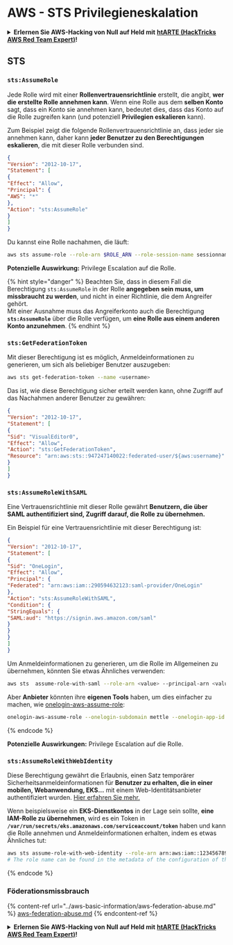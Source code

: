 # AWS - STS Privilegieneskalation

<details>

<summary><strong>Erlernen Sie AWS-Hacking von Null auf Held mit</strong> <a href="https://training.hacktricks.xyz/courses/arte"><strong>htARTE (HackTricks AWS Red Team Expert)</strong></a><strong>!</strong></summary>

Andere Möglichkeiten, HackTricks zu unterstützen:

* Wenn Sie Ihr **Unternehmen in HackTricks beworben sehen möchten** oder **HackTricks im PDF-Format herunterladen möchten**, überprüfen Sie die [**ABONNEMENTPLÄNE**](https://github.com/sponsors/carlospolop)!
* Holen Sie sich das [**offizielle PEASS & HackTricks-Merch**](https://peass.creator-spring.com)
* Entdecken Sie [**The PEASS Family**](https://opensea.io/collection/the-peass-family), unsere Sammlung exklusiver [**NFTs**](https://opensea.io/collection/the-peass-family)
* **Treten Sie der** 💬 [**Discord-Gruppe**](https://discord.gg/hRep4RUj7f) oder der [**Telegram-Gruppe**](https://t.me/peass) bei oder **folgen** Sie uns auf **Twitter** 🐦 [**@hacktricks\_live**](https://twitter.com/hacktricks\_live)**.**
* **Teilen Sie Ihre Hacking-Tricks, indem Sie PRs an die** [**HackTricks**](https://github.com/carlospolop/hacktricks) und [**HackTricks Cloud**](https://github.com/carlospolop/hacktricks-cloud) GitHub-Repositories einreichen.

</details>

## STS

### `sts:AssumeRole`

Jede Rolle wird mit einer **Rollenvertrauensrichtlinie** erstellt, die angibt, **wer die erstellte Rolle annehmen kann**. Wenn eine Rolle aus dem **selben Konto** sagt, dass ein Konto sie annehmen kann, bedeutet dies, dass das Konto auf die Rolle zugreifen kann (und potenziell **Privilegien eskalieren** kann).

Zum Beispiel zeigt die folgende Rollenvertrauensrichtlinie an, dass jeder sie annehmen kann, daher kann **jeder Benutzer zu den Berechtigungen eskalieren**, die mit dieser Rolle verbunden sind.
```json
{
"Version": "2012-10-17",
"Statement": [
{
"Effect": "Allow",
"Principal": {
"AWS": "*"
},
"Action": "sts:AssumeRole"
}
]
}
```
Du kannst eine Rolle nachahmen, die läuft:
```bash
aws sts assume-role --role-arn $ROLE_ARN --role-session-name sessionname
```
**Potenzielle Auswirkung:** Privilege Escalation auf die Rolle.

{% hint style="danger" %}
Beachten Sie, dass in diesem Fall die Berechtigung `sts:AssumeRole` in der Rolle **angegeben sein muss, um missbraucht zu werden**, und nicht in einer Richtlinie, die dem Angreifer gehört.\
Mit einer Ausnahme muss das Angreiferkonto auch die Berechtigung **`sts:AssumeRole`** über die Rolle verfügen, um **eine Rolle aus einem anderen Konto anzunehmen**.
{% endhint %}

### **`sts:GetFederationToken`**

Mit dieser Berechtigung ist es möglich, Anmeldeinformationen zu generieren, um sich als beliebiger Benutzer auszugeben:
```bash
aws sts get-federation-token --name <username>
```
Das ist, wie diese Berechtigung sicher erteilt werden kann, ohne Zugriff auf das Nachahmen anderer Benutzer zu gewähren:
```json
{
"Version": "2012-10-17",
"Statement": [
{
"Sid": "VisualEditor0",
"Effect": "Allow",
"Action": "sts:GetFederationToken",
"Resource": "arn:aws:sts::947247140022:federated-user/${aws:username}"
}
]
}
```
### `sts:AssumeRoleWithSAML`

Eine Vertrauensrichtlinie mit dieser Rolle gewährt **Benutzern, die über SAML authentifiziert sind, Zugriff darauf, die Rolle zu übernehmen.**

Ein Beispiel für eine Vertrauensrichtlinie mit dieser Berechtigung ist:
```json
{
"Version": "2012-10-17",
"Statement": [
{
"Sid": "OneLogin",
"Effect": "Allow",
"Principal": {
"Federated": "arn:aws:iam::290594632123:saml-provider/OneLogin"
},
"Action": "sts:AssumeRoleWithSAML",
"Condition": {
"StringEquals": {
"SAML:aud": "https://signin.aws.amazon.com/saml"
}
}
}
]
}
```
Um Anmeldeinformationen zu generieren, um die Rolle im Allgemeinen zu übernehmen, könnten Sie etwas Ähnliches verwenden:
```bash
aws sts  assume-role-with-saml --role-arn <value> --principal-arn <value>
```
Aber **Anbieter** könnten ihre **eigenen Tools** haben, um dies einfacher zu machen, wie [onelogin-aws-assume-role](https://github.com/onelogin/onelogin-python-aws-assume-role):
```bash
onelogin-aws-assume-role --onelogin-subdomain mettle --onelogin-app-id 283740 --aws-region eu-west-1 -z 3600
```
{% endcode %}

**Potenzielle Auswirkungen:** Privilege Escalation auf die Rolle.

### `sts:AssumeRoleWithWebIdentity`

Diese Berechtigung gewährt die Erlaubnis, einen Satz temporärer Sicherheitsanmeldeinformationen für **Benutzer zu erhalten, die in einer mobilen, Webanwendung, EKS...** mit einem Web-Identitätsanbieter authentifiziert wurden. [Hier erfahren Sie mehr.](https://docs.aws.amazon.com/STS/latest/APIReference/API\_AssumeRoleWithWebIdentity.html)

Wenn beispielsweise ein **EKS-Dienstkontos** in der Lage sein sollte, **eine IAM-Rolle zu übernehmen**, wird es ein Token in **`/var/run/secrets/eks.amazonaws.com/serviceaccount/token`** haben und kann die Rolle annehmen und Anmeldeinformationen erhalten, indem es etwas Ähnliches tut:
```bash
aws sts assume-role-with-web-identity --role-arn arn:aws:iam::123456789098:role/<role_name> --role-session-name something --web-identity-token file:///var/run/secrets/eks.amazonaws.com/serviceaccount/token
# The role name can be found in the metadata of the configuration of the pod
```
{% endcode %}

### Föderationsmissbrauch

{% content-ref url="../aws-basic-information/aws-federation-abuse.md" %}
[aws-federation-abuse.md](../aws-basic-information/aws-federation-abuse.md)
{% endcontent-ref %}

<details>

<summary><strong>Erlernen Sie AWS-Hacking von Null auf Held mit</strong> <a href="https://training.hacktricks.xyz/courses/arte"><strong>htARTE (HackTricks AWS Red Team Expert)</strong></a><strong>!</strong></summary>

Andere Möglichkeiten, HackTricks zu unterstützen:

* Wenn Sie Ihr **Unternehmen in HackTricks beworben sehen möchten** oder **HackTricks im PDF-Format herunterladen möchten**, überprüfen Sie die [**ABONNEMENTPLÄNE**](https://github.com/sponsors/carlospolop)!
* Holen Sie sich das [**offizielle PEASS & HackTricks-Merch**](https://peass.creator-spring.com)
* Entdecken Sie [**The PEASS Family**](https://opensea.io/collection/the-peass-family), unsere Sammlung exklusiver [**NFTs**](https://opensea.io/collection/the-peass-family)
* **Treten Sie der** 💬 [**Discord-Gruppe**](https://discord.gg/hRep4RUj7f) oder der [**Telegram-Gruppe**](https://t.me/peass) bei oder **folgen** Sie uns auf **Twitter** 🐦 [**@hacktricks\_live**](https://twitter.com/hacktricks\_live)**.**
* **Teilen Sie Ihre Hacking-Tricks, indem Sie PRs an die** [**HackTricks**](https://github.com/carlospolop/hacktricks) und [**HackTricks Cloud**](https://github.com/carlospolop/hacktricks-cloud) GitHub-Repositories einreichen.

</details>

